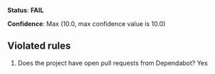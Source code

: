 **Status**: **FAIL**

**Confidence**: Max (10.0, max confidence value is 10.0)

## Violated rules

1.  Does the project have open pull requests from Dependabot? Yes
